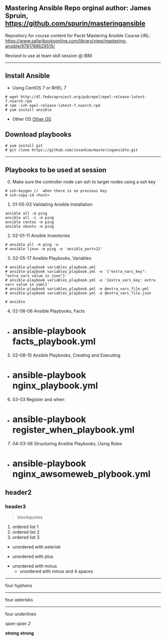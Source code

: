 ## Mastering Ansible Repo orginal author: James Spruin, https://github.com/spurin/masteringansible

Repository for course content for Packt Mastering Ansible Course
URL: https://www.safaribooksonline.com/library/view/mastering-ansible/9781788629515/

Revised to use at team skill session @ IBM.
____

## Install Ansible
- Using CentOS 7 or RHEL 7
```
# wget http://dl.fedoraproject.org/pub/epel/epel-release-latest-7.noarch.rpm
# rpm -ivh epel-release-latest-7.noarch.rpm
# yum install ansible
```
- Other OS [Other OS](http://docs.ansible.com/ansible/latest/installation_guide/intro_installation.html#installing-the-control-machine)

## Download playbooks
```
# yum install git
# git clone https://github.com/insankim/masteringansible.git
```
____

## Playbooks to be used at session
0. Make sure the controller node can ssh to target nodes using a ssh key
```
# ssh-keygen //  when there is no previous key
# ssh-copy-id <host>

```
1. 01-05-03 Validating Ansible Installation
```
ansible all -m ping
ansible all -i -m ping
ansible centos -m ping
ansible ubuntu -m ping
```

2. 02-01-11 Ansible Inventories
```
# ansible all -m ping -o
# ansible linux -m ping -e 'ansible_port=22'
```

3. 02-05-17 Ansible Playbooks, Variables
```
# ansible-playbook variables_playbook.yml
# ansible-playbook variables_playbook.yml -e '{"extra_vars_key": "extra vars value in json"}'
# ansible-playbook variables_playbook.yml -e '{extra_vars_key: extra vars value in yaml}'
# ansible-playbook variables_playbook.yml -e @extra_vars_file.yml
# ansible-playbook variables_playbook.yml -e @extra_vars_file.json

# ansible
```

4. 02-06-06 Ansible Playbooks, Facts
- # ansible-playbook facts_playbook.yml

5. 02-08-10 Ansible Playbooks, Creating and Executing
- # ansible-playbook nginx_playbook.yml

6. 03-03 Register and when
- # ansible-playbook register_when_playbook.yml

7. 04-03-06 Structuring Ansible Playbooks, Using Roles
- # ansible-playbook nginx_awsomeweb_plybook.yml


## header2
### header3

> blockquotes

1. ordered list 1
2. ordered list 2
3. ordered list 3

* unordered with asterisk
+ unordered with plus
- unordered with minus
    - unordered with minus and 4 spaces

----
four hyphens


****
four asterisks

____
four underlines

*span*
_span 2_

**strong**
__strong__
